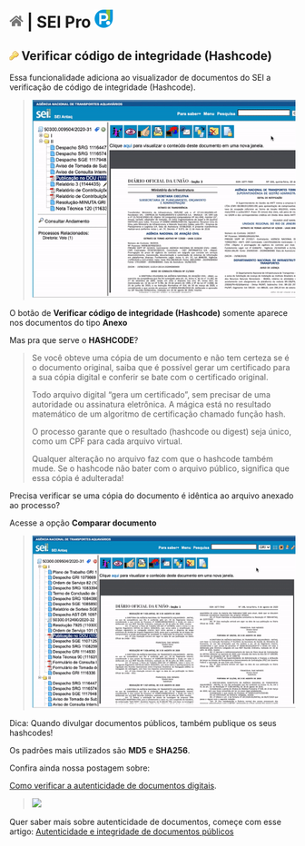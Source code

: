 # [![Home](../img/home.png)](../) |  SEI Pro ![Icone](../img/icon-32.png)

## ![SEI Pro Verificar Integridade Hashcode](../img/icon-hashcode.png) Verificar código de integridade (Hashcode)

Essa funcionalidade adiciona ao visualizador de documentos do SEI a verificação de código de integridade (Hashcode).

> ![Tela Verificar Integridade Hashcode](../img/tela-hashcode.gif) 

O botão de **Verificar código de integridade (Hashcode)** somente aparece nos documentos do tipo **Anexo**

Mas pra que serve o **HASHCODE**?

> Se você obteve uma cópia de um documento e não tem certeza se é o documento original, saiba que é possível gerar um certificado para a sua cópia digital e conferir se bate com o certificado original.
>
> Todo arquivo digital “gera um certificado”, sem precisar de uma autoridade ou assinatura eletrônica. A mágica está no resultado matemático de um algoritmo de certificação chamado função hash.
> 
> O processo garante que o resultado (hashcode ou digest) seja único, como um CPF para cada arquivo virtual. 
> 
> Qualquer alteração no arquivo faz com que o hashcode  também mude. Se o hashcode  não bater com o arquivo público, significa que essa cópia é adulterada!

Precisa verificar se uma cópia do documento é idêntica ao arquivo anexado ao processo? 

Acesse a opção **Comparar documento**

> ![Tela Verificar Integridade Hashcode](../img/tela-hashcode2.gif) 

Dica: Quando divulgar documentos  públicos, também publique os seus hashcodes! 

Os padrões mais utilizados são **MD5** e **SHA256**.

Confira ainda nossa postagem sobre: 

[Como verificar a autenticidade de documentos digitais](https://www.instagram.com/p/CIZ-8DjnEyv/).

> <img src="https://github.com/pedrohsoaresadv/sei-pro/raw/master/img/post8-1.png" data-canonical-src="https://github.com/pedrohsoaresadv/sei-pro/raw/master/img/post8-1.png" width="300"/>

Quer saber mais sobre autenticidade de documentos, começe com esse artigo: [Autenticidade e integridade de documentos públicos
](https://medium.com/@peterkrauss/autenticidade-e-integridade-de-documentos-p%C3%BAblicos-aabea5389f4b)
